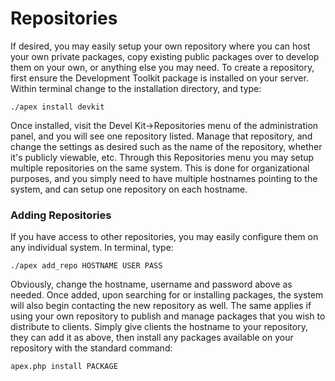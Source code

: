 
# Repositories

If desired, you may easily setup your own repository where you can host your own private packages, copy
existing public packages over to develop them on your own, or anything else you may need.  To create a
repository, first ensure the Development Toolkit package is installed on your server.  Within terminal change
to the installation directory, and type:

`./apex install devkit`

Once installed, visit the Devel Kit->Repositories menu of the administration panel, and you will see one
repository listed.  Manage that repository, and change the settings as desired such as the name of the
repository, whether it's publicly viewable, etc.  Through this Repositories menu you may setup multiple
repositories on the same system.  This is done for organizational purposes, and you simply need to have
multiple hostnames pointing to the system, and can setup one repository on each hostname.


### Adding Repositories

If you have access to other repositories, you may easily configure them on any individual system.  In
terminal, type:

`./apex add_repo HOSTNAME USER PASS`

Obviously, change the hostname, username and password above as needed.  Once added, upon searching for or
installing packages, the system will also begin contacting the new repository as well.  The same applies if
using your own repository to publish and manage packages that you wish to distribute to clients.  Simply give
clients the hostname to your repository, they can add it as above, then install any packages available on your
repository with the standard command:

`apex.php install PACKAGE`



